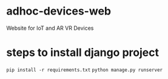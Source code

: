 # adhoc-devices-web
Website for IoT and AR VR Devices
# steps to install django project 
`pip install -r requirements.txt`
`python manage.py runserver`
 